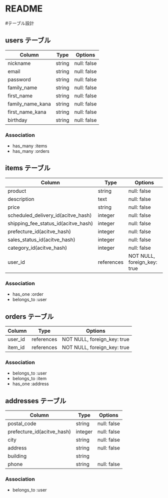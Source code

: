 # README

#テーブル設計

## users テーブル

| Column           | Type   | Options  |
| ---------------- | ------ | ---------|
| nickname         | string | null: false |
| email            | string | null: false |
| password         | string | null: false |
| family_name      | string | null: false |
| first_name       | string | null: false |
| family_name_kana | string | null: false |
| first_name_kana  | string | null: false |
| birthday         | string | null: false |

### Association

- has_many :items
- has_many  :orders

## items テーブル

| Column                              | Type       | Options                     |
| ----------------------------------- | ---------- | --------------------------- |
| product                             | string     | null: false                 |
| description                         | text       | null: false                 |
| price                               | string     | null: false                 |                   
| scheduled_delivery_id(acitve_hash)  | integer    | null: false                 |
| shipping_fee_status_id(acitve_hash) | integer    | null: false                 |
| prefecture_id(acitve_hash)          | integer    | null: false                 |
| sales_status_id(acitve_hash)        | integer    | null: false                 |
| category_id(acitve_hash)            | integer    | null: false                 |
| user_id                             | references | NOT NULL, foreign_key: true |

### Association

- has_one    :order
- belongs_to :user

## orders テーブル

| Column     | Type       | Options                     |
| ---------- | ---------- | --------------------------- |
| user_id    | references | NOT NULL, foreign_key: true |
| item_id    | references | NOT NULL, foreign_key: true |

### Association

- belongs_to :user
- belongs_to :item
- has_one  :address

## addresses テーブル

| Column                     | Type    | Options     |
| -------------------------- | ------  | ----------- |
| postal_code                | string  | null: false |
| prefecture_id(acitve_hash) | integer | null: false |
| city                       | string  | null: false |
| address                    | string  | null: false |
| building                   | string  |             |
| phone                      | string  | null: false |

### Association

- belongs_to :user


